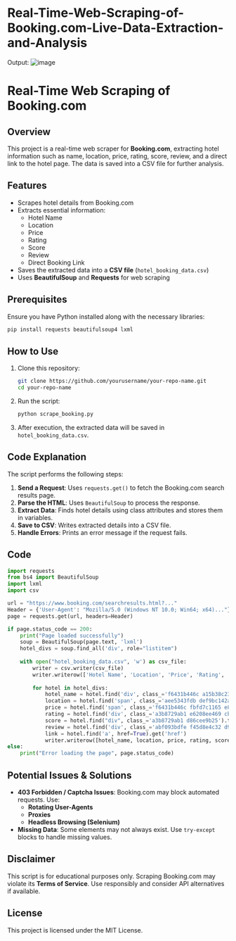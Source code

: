 # Real-Time-Web-Scraping-of-Booking.com-Live-Data-Extraction-and-Analysis

Output:
![image](https://github.com/user-attachments/assets/ebcf96ad-9d27-46da-ad9c-c383c04857a8)

# Real-Time Web Scraping of Booking.com

## Overview
This project is a real-time web scraper for **Booking.com**, extracting hotel information such as name, location, price, rating, score, review, and a direct link to the hotel page. The data is saved into a CSV file for further analysis.

## Features
- Scrapes hotel details from Booking.com
- Extracts essential information:
  - Hotel Name
  - Location
  - Price
  - Rating
  - Score
  - Review
  - Direct Booking Link
- Saves the extracted data into a **CSV file** (`hotel_booking_data.csv`)
- Uses **BeautifulSoup** and **Requests** for web scraping

## Prerequisites
Ensure you have Python installed along with the necessary libraries:
```bash
pip install requests beautifulsoup4 lxml
```

## How to Use
1. Clone this repository:
   ```bash
   git clone https://github.com/yourusername/your-repo-name.git
   cd your-repo-name
   ```
2. Run the script:
   ```bash
   python scrape_booking.py
   ```
3. After execution, the extracted data will be saved in `hotel_booking_data.csv`.

## Code Explanation
The script performs the following steps:
1. **Send a Request**: Uses `requests.get()` to fetch the Booking.com search results page.
2. **Parse the HTML**: Uses `BeautifulSoup` to process the response.
3. **Extract Data**: Finds hotel details using class attributes and stores them in variables.
4. **Save to CSV**: Writes extracted details into a CSV file.
5. **Handle Errors**: Prints an error message if the request fails.

## Code
```python
import requests
from bs4 import BeautifulSoup
import lxml
import csv

url = "https://www.booking.com/searchresults.html?..."
Header = {'User-Agent': "Mozilla/5.0 (Windows NT 10.0; Win64; x64)..."}
page = requests.get(url, headers=Header)

if page.status_code == 200:
    print("Page loaded successfully")
    soup = BeautifulSoup(page.text, 'lxml')
    hotel_divs = soup.find_all('div', role="listitem")
    
    with open("hotel_booking_data.csv", 'w') as csv_file:
        writer = csv.writer(csv_file)
        writer.writerow(['Hotel Name', 'Location', 'Price', 'Rating', 'Score', 'Review', 'Link'])
        
        for hotel in hotel_divs:
            hotel_name = hotel.find('div', class_='f6431b446c a15b38c233').text.strip()
            location = hotel.find('span', class_='aee5343fdb def9bc142a').text.strip()
            price = hotel.find('span', class_='f6431b446c fbfd7c1165 e84eb96b1f').text.strip().replace('₹','')
            rating = hotel.find('div', class_='a3b8729ab1 e6208ee469 cb2cbb3ccb').text.strip()
            score = hotel.find("div", class_='a3b8729ab1 d86cee9b25').text.strip().split(' ')[-1]
            review = hotel.find('div', class_='abf093bdfe f45d8e4c32 d935416c47').text.strip()
            link = hotel.find('a', href=True).get('href')
            writer.writerow([hotel_name, location, price, rating, score, review, link])
else:
    print("Error loading the page", page.status_code)
```

## Potential Issues & Solutions
- **403 Forbidden / Captcha Issues**: Booking.com may block automated requests. Use:
  - **Rotating User-Agents**
  - **Proxies**
  - **Headless Browsing (Selenium)**
- **Missing Data**: Some elements may not always exist. Use `try-except` blocks to handle missing values.

## Disclaimer
This script is for educational purposes only. Scraping Booking.com may violate its **Terms of Service**. Use responsibly and consider API alternatives if available.

## License
This project is licensed under the MIT License.

